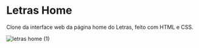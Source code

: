 # Letras Home
Clone da interface web da página home do Letras, feito com HTML e CSS.

![letras home (1)](https://user-images.githubusercontent.com/64505863/131544172-9799cda4-44b3-4551-9ea8-68d1e33a2b41.gif)


